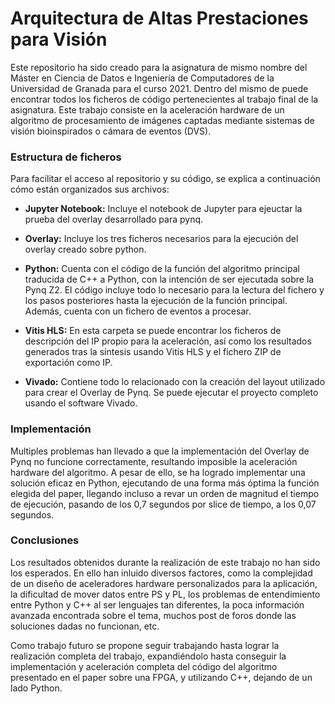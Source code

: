 # Arquitectura de Altas Prestaciones para Visión

Este repositorio ha sido creado para la asignatura de mismo nombre del Máster en Ciencia de Datos e Ingeniería de Computadores de la Universidad de Granada para el curso 2021. Dentro del mismo de puede encontrar todos los ficheros de código pertenecientes al trabajo final de la asignatura. Este trabajo consiste en la aceleración hardware de un algoritmo de procesamiento de imágenes captadas mediante sistemas de visión bioinspirados o cámara de eventos (DVS). 

### Estructura de ficheros

Para facilitar el acceso al repositorio y su código, se explica a continuación cómo están organizados sus archivos:

* **Jupyter Notebook:** Incluye el notebook de Jupyter para ejeuctar la prueba del overlay desarrollado para pynq.

* **Overlay:** Incluye los tres ficheros necesarios para la ejecución del overlay creado sobre python.

* **Python:** Cuenta con el código de la función del algoritmo principal traducida de C++ a Python, con la intención de ser ejecutada sobre la Pynq Z2. El código incluye todo lo necesario para la lectura del fichero y los pasos posteriores hasta la ejecución de la función principal. Además, cuenta con un fichero de eventos a procesar.

* **Vitis HLS:** En esta carpeta se puede encontrar los ficheros de descripción del IP propio para la aceleración, así como los resultados generados tras la síntesis usando Vitis HLS y el fichero ZIP de exportación como IP.

* **Vivado:** Contiene todo lo relacionado con la creación del layout utilizado para crear el Overlay de Pynq. Se puede ejecutar el proyecto completo usando el software Vivado.

### Implementación

Multiples problemas han llevado a que la implementación del Overlay de Pynq no funcione correctamente, resultando imposible la aceleración hardware del algoritmo. A pesar de ello, se ha logrado implementar una solución eficaz en Python, ejecutando de una forma más óptima la función elegida del paper, llegando incluso a revar un orden de magnitud el tiempo de ejecución, pasando de los 0,7 segundos por slice de tiempo, a los 0,07 segundos. 

### Conclusiones

Los resultados obtenidos durante la realización de este trabajo no han sido los esperados. En ello han inluido diversos factores, como la complejidad de un diseño de aceleradores hardware personalizados para la aplicación, la dificultad de mover datos entre PS y PL, los problemas de entendimiento entre Python y C++ al ser lenguajes tan diferentes, la poca información avanzada encontrada sobre el tema, muchos post de foros donde las soluciones dadas no funcionan, etc. 

Como trabajo futuro se propone seguir trabajando hasta lograr la realización completa del trabajo, expandiéndolo hasta conseguir la implementación y aceleración completa del código del algoritmo presentado en el paper sobre una FPGA, y utilizando C++, dejando de un lado Python. 